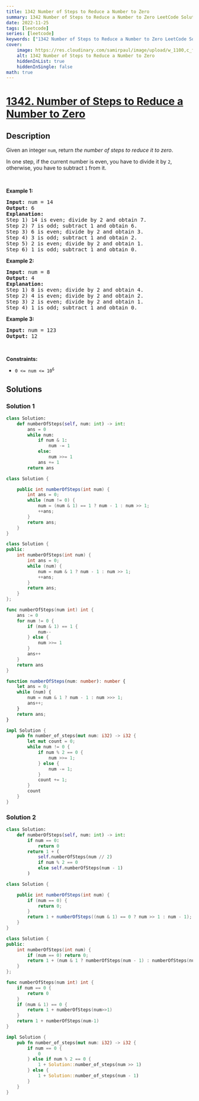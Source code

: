 ```yaml
---
title: 1342 Number of Steps to Reduce a Number to Zero
summary: 1342 Number of Steps to Reduce a Number to Zero LeetCode Solution Explained
date: 2022-11-25
tags: [leetcode]
series: [leetcode]
keywords: ["1342 Number of Steps to Reduce a Number to Zero LeetCode Solution Explained in all languages", "1342 Number of Steps to Reduce a Number to Zero", "LeetCode", "leetcode solution in Python3 C++ Java Go PHP Ruby Swift TypeScript Rust C# JavaScript C", "GeeksforGeeks", "InterviewBit", "Coding Ninjas", "HackerRank", "HackerEarth", "CodeChef", "TopCoder", "AlgoExpert", "freeCodeCamp", "Codeforces", "GitHub", "AtCoder", "Samir Paul"]
cover:
    image: https://res.cloudinary.com/samirpaul/image/upload/w_1100,c_fit,co_rgb:FFFFFF,l_text:Arial_75_bold:1342 Number of Steps to Reduce a Number to Zero - Solution Explained/problem-solving.webp
    alt: 1342 Number of Steps to Reduce a Number to Zero
    hiddenInList: true
    hiddenInSingle: false
math: true
---
```



# [1342. Number of Steps to Reduce a Number to Zero](https://leetcode.com/problems/number-of-steps-to-reduce-a-number-to-zero)


## Description

<p>Given an integer <code>num</code>, return <em>the number of steps to reduce it to zero</em>.</p>

<p>In one step, if the current number is even, you have to divide it by <code>2</code>, otherwise, you have to subtract <code>1</code> from it.</p>

<p>&nbsp;</p>
<p><strong class="example">Example 1:</strong></p>

<pre>
<strong>Input:</strong> num = 14
<strong>Output:</strong> 6
<strong>Explanation:</strong>&nbsp;
Step 1) 14 is even; divide by 2 and obtain 7.&nbsp;
Step 2) 7 is odd; subtract 1 and obtain 6.
Step 3) 6 is even; divide by 2 and obtain 3.&nbsp;
Step 4) 3 is odd; subtract 1 and obtain 2.&nbsp;
Step 5) 2 is even; divide by 2 and obtain 1.&nbsp;
Step 6) 1 is odd; subtract 1 and obtain 0.
</pre>

<p><strong class="example">Example 2:</strong></p>

<pre>
<strong>Input:</strong> num = 8
<strong>Output:</strong> 4
<strong>Explanation:</strong>&nbsp;
Step 1) 8 is even; divide by 2 and obtain 4.&nbsp;
Step 2) 4 is even; divide by 2 and obtain 2.&nbsp;
Step 3) 2 is even; divide by 2 and obtain 1.&nbsp;
Step 4) 1 is odd; subtract 1 and obtain 0.
</pre>

<p><strong class="example">Example 3:</strong></p>

<pre>
<strong>Input:</strong> num = 123
<strong>Output:</strong> 12
</pre>

<p>&nbsp;</p>
<p><strong>Constraints:</strong></p>

<ul>
	<li><code>0 &lt;= num &lt;= 10<sup>6</sup></code></li>
</ul>

## Solutions

### Solution 1

<!-- tabs:start -->

```python
class Solution:
    def numberOfSteps(self, num: int) -> int:
        ans = 0
        while num:
            if num & 1:
                num -= 1
            else:
                num >>= 1
            ans += 1
        return ans
```

```java
class Solution {

    public int numberOfSteps(int num) {
        int ans = 0;
        while (num != 0) {
            num = (num & 1) == 1 ? num - 1 : num >> 1;
            ++ans;
        }
        return ans;
    }
}
```

```cpp
class Solution {
public:
    int numberOfSteps(int num) {
        int ans = 0;
        while (num) {
            num = num & 1 ? num - 1 : num >> 1;
            ++ans;
        }
        return ans;
    }
};
```

```go
func numberOfSteps(num int) int {
	ans := 0
	for num != 0 {
		if (num & 1) == 1 {
			num--
		} else {
			num >>= 1
		}
		ans++
	}
	return ans
}
```

```ts
function numberOfSteps(num: number): number {
    let ans = 0;
    while (num) {
        num = num & 1 ? num - 1 : num >>> 1;
        ans++;
    }
    return ans;
}
```

```rust
impl Solution {
    pub fn number_of_steps(mut num: i32) -> i32 {
        let mut count = 0;
        while num != 0 {
            if num % 2 == 0 {
                num >>= 1;
            } else {
                num -= 1;
            }
            count += 1;
        }
        count
    }
}
```

<!-- tabs:end -->

### Solution 2

<!-- tabs:start -->

```python
class Solution:
    def numberOfSteps(self, num: int) -> int:
        if num == 0:
            return 0
        return 1 + (
            self.numberOfSteps(num // 2)
            if num % 2 == 0
            else self.numberOfSteps(num - 1)
        )
```

```java
class Solution {

    public int numberOfSteps(int num) {
        if (num == 0) {
            return 0;
        }
        return 1 + numberOfSteps((num & 1) == 0 ? num >> 1 : num - 1);
    }
}
```

```cpp
class Solution {
public:
    int numberOfSteps(int num) {
        if (num == 0) return 0;
        return 1 + (num & 1 ? numberOfSteps(num - 1) : numberOfSteps(num >> 1));
    }
};
```

```go
func numberOfSteps(num int) int {
	if num == 0 {
		return 0
	}
	if (num & 1) == 0 {
		return 1 + numberOfSteps(num>>1)
	}
	return 1 + numberOfSteps(num-1)
}
```

```rust
impl Solution {
    pub fn number_of_steps(mut num: i32) -> i32 {
        if num == 0 {
            0
        } else if num % 2 == 0 {
            1 + Solution::number_of_steps(num >> 1)
        } else {
            1 + Solution::number_of_steps(num - 1)
        }
    }
}
```

<!-- tabs:end -->

<!-- end -->

